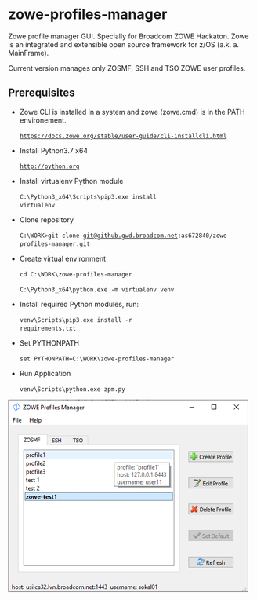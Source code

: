 # zowe-profiles-manager
Zowe profile manager GUI. Specially for Broadcom ZOWE Hackaton.
Zowe is an integrated and extensible open source framework for z/OS (a.k. a. MainFrame).

Current version manages only ZOSMF, SSH and TSO ZOWE user profiles.

## Prerequisites
* Zowe CLI is installed in a system and zowe (zowe.cmd) is in the PATH environement.

  <code>https://docs.zowe.org/stable/user-guide/cli-installcli.html</code>

* Install Python3.7 x64

  <code>http://python.org</code>
  
*  Install virtualenv Python module

    <code>C:\Python3_x64\Scripts\pip3.exe install virtualenv</code>
  
* Clone repository

  <code>C:\WORK>git clone git@github.gwd.broadcom.net:as672840/zowe-profiles-manager.git</code>

* Create virtual environment

  <code>cd C:\WORK\zowe-profiles-manager</code>

  <code>C:\Python3_x64\python.exe -m virtualenv venv</code>

* Install required Python modules, run:

  <code>venv\Scripts\pip3.exe install -r requirements.txt</code>

* Set PYTHONPATH
  
  <code>set PYTHONPATH=C:\WORK\zowe-profiles-manager</code>
  
* Run Application

  <code>venv\Scripts\python.exe zpm.py</code>
  
![Screenshot](zowe_profiles_manager.png)
